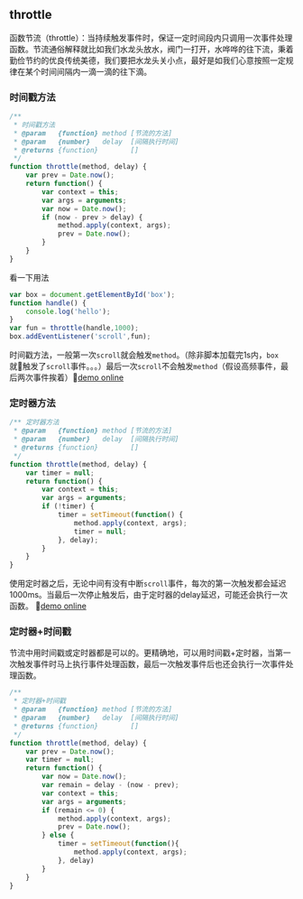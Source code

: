 ## throttle
函数节流（throttle）：当持续触发事件时，保证一定时间段内只调用一次事件处理函数。节流通俗解释就比如我们水龙头放水，阀门一打开，水哗哗的往下流，秉着勤俭节约的优良传统美德，我们要把水龙头关小点，最好是如我们心意按照一定规律在某个时间间隔内一滴一滴的往下滴。
### 时间戳方法
```javascript
/**
 * 时间戳方法
 * @param   {function} method [节流的方法]
 * @param   {number}   delay  [间隔执行时间]
 * @returns {function}        []
 */
function throttle(method, delay) {
    var prev = Date.now();
    return function() {
        var context = this;
        var args = arguments;
        var now = Date.now();
        if (now - prev > delay) {
            method.apply(context, args);
            prev = Date.now();
        }
    }
}
```
看一下用法
```javascript
var box = document.getElementById('box');
function handle() {
    console.log('hello');
}
var fun = throttle(handle,1000);
box.addEventListener('scroll',fun);
```
时间戳方法，一般第一次`scroll`就会触发`method`。（除非脚本加载完1s内，`box`就触发了`scroll`事件。。。）最后一次`scroll`不会触发`method`（假设高频事件，最后两次事件挨着）:ghost:[demo online](https://jsfiddle.net/xqy_young/Lzk9a7r4/)

### 定时器方法
```javascript
/** 定时器方法
 * @param   {function} method [节流的方法]
 * @param   {number}   delay  [间隔执行时间]
 * @returns {function}        []
 */
function throttle(method, delay) {
    var timer = null;
    return function() {
        var context = this;
        var args = arguments;
        if (!timer) {
            timer = setTimeout(function() {
                method.apply(context, args);
                timer = null;
            }, delay);
        }
    }
}
```
使用定时器之后，无论中间有没有中断`scroll`事件，每次的第一次触发都会延迟1000ms。当最后一次停止触发后，由于定时器的delay延迟，可能还会执行一次函数。
:ghost:[demo online](https://jsfiddle.net/xqy_young/j698yg5z/)

### 定时器+时间戳
节流中用时间戳或定时器都是可以的。更精确地，可以用时间戳+定时器，当第一次触发事件时马上执行事件处理函数，最后一次触发事件后也还会执行一次事件处理函数。
```javascript
/**
 * 定时器+时间戳
 * @param   {function} method [节流的方法]
 * @param   {number}   delay  [间隔执行时间]
 * @returns {function}        []
 */
function throttle(method, delay) {
    var prev = Date.now();
    var timer = null;
    return function() {
        var now = Date.now();
        var remain = delay - (now - prev);
        var context = this;
        var args = arguments;
        if (remain <= 0) {
            method.apply(context, args);
            prev = Date.now();
        } else {
            timer = setTimeout(function(){
                method.apply(context, args);
            }, delay)
        }
    }
}
```